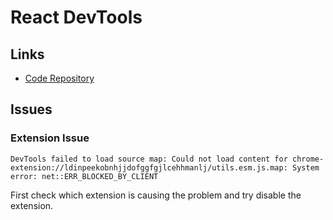 # React DevTools

<!--
https://chrome.google.com/webstore/detail/react-developer-tools/fmkadmapgofadopljbjfkapdkoienihi?hl=en
-->

## Links

- [Code Repository](https://github.com/facebook/react/tree/main/packages/react-devtools)

## Issues

### Extension Issue

```log
DevTools failed to load source map: Could not load content for chrome-extension://ldinpeekobnhjjdofggfgjlcehhmanlj/utils.esm.js.map: System error: net::ERR_BLOCKED_BY_CLIENT
```

First check which extension is causing the problem and try disable the extension.
